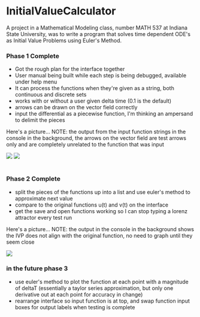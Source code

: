 # InitialValueCalculator
A project in a Mathematical Modeling class, number MATH 537 at Indiana State University, was to write a program that solves time dependent ODE's as Initial Value Problems using Euler's Method.


<h3>Phase 1 Complete</h3>
<ul>
  <li>Got the rough plan for the interface together</li>
  <li>User manual being built while each step is being debugged, available under help menu</li>
  <li>It can process the functions when they're given as a string, both continuous and discrete sets</li>
  <li>works with or without a user given delta time (0.1 is the default)</li>
  <li>arrows can be drawn on the vector field correctly</li>
  <li>input the differential as a piecewise function, I'm thinking an ampersand to delimit the pieces</li>
</ul>

<p>Here's a picture... NOTE: the output from the input function strings in the console in the background, the arrows on the vector field are test arrows only and are completely unrelated to the function that was input</p>

<img src="https://user-images.githubusercontent.com/50467171/159381755-943230be-6a21-4fb4-8df4-3c040b8ac08a.png"/>
<img src="https://user-images.githubusercontent.com/50467171/159385072-f7190283-adb8-4881-a603-abb8ca81bff3.png"/>

<br>
<br>

<h3>Phase 2 Complete</h3>
<ul>  
  <li>split the pieces of the functions up into a list and use euler's method to approximate next value</li>
  <li>compare to the original functions u(t) and v(t) on the interface</li>
  <li>get the save and open functions working so I can stop typing a lorenz attractor every test run</li>
</ul>

<p>Here's a picture... NOTE: the output in the console in the background shows the IVP does not align with the original function, no need to graph until they seem close</p>

<img src="https://user-images.githubusercontent.com/50467171/159564987-a7d20cf6-3e1f-4149-bc8d-8e83b98a4d29.png"/>


<h3>in the future phase 3</h3>
<ul>
  <li>use euler's method to plot the function at each point with a magnitude of deltaT (essentially a taylor series approximation, but only one derivative out at each point for accuracy in change)</li>
  <li>rearrange interface so input function is at top, and swap function input boxes for output labels when testing is complete</li>
</ul>
